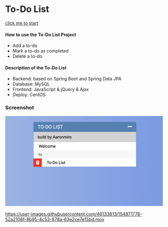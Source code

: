 # To-Do List

[click me to start](http://104.131.45.178:8091/)

#### How to use the To-Do List Project

- Add a to-do
- Mark a to-do as completed
- Delete a to-do

#### Description of the To-Do List

- Backend: based on Spring Boot and Spring Data JPA
- Database: MySQL
- Frontend: JavaScript & jQuery & Ajax
- Deploy: CentOS 



### Screenshot

<img src="Screen Shot of todolist.png" style="zoom:60%;" />




https://user-images.githubusercontent.com/46133813/154871778-52a2108f-8b95-4c53-878a-63e2ce7ef5bd.mov










